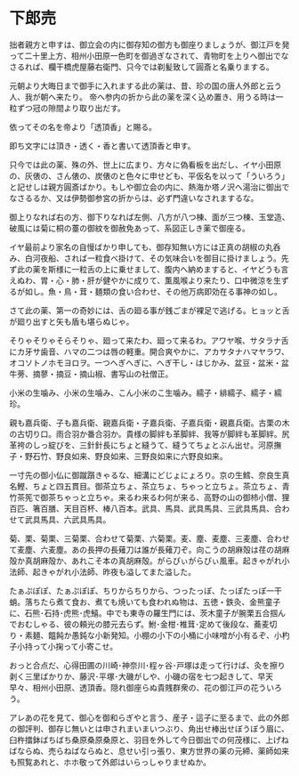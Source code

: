 # 下郎売

拙者親方と申すは、御立会の内に御存知の御方も御座りましょうが、御江戸を発って二十里上方、相州小田原一色町を御過ぎなされて、青物町を上りへ御出でなさるれば、欄干橋虎屋藤右衛門、只今では剃髪致して圓斎と名乗りまする。

元朝より大晦日まで御手に入れまする此の薬は、昔、珍の国の唐人外郎と云う人、我が朝へ来たり。
帝へ参内の折から此の薬を深く込め置き、用うる時は一粒ずつ冠の隙間より取り出だす。

依ってその名を帝より「透頂香」と賜る。

即ち文字には頂き・透く・香と書いて透頂香と申す。

只今では此の薬、殊の外、世上に広まり、方々に偽看板を出だし、イヤ小田原の、灰俵の、さん俵の、炭俵のと色々に申せども、平仮名を以って「ういろう」と記せしは親方圓斎ばかり。もしや御立会の内に、熱海か塔ノ沢へ湯治に御出でなさるるか、又は伊勢御参宮の折からは、必ず門違いなされまするな。

御上りなれば右の方、御下りなれば左側、八方が八つ棟、面が三つ棟、玉堂造、破風には菊に桐の薹の御紋を御赦免あって、系図正しき薬で御座る。

イヤ最前より家名の自慢ばかり申しても、御存知無い方には正真の胡椒の丸呑み、白河夜船、されば一粒食べ掛けて、その気味合いを御目に掛けましょう。先ず此の薬を斯様に一粒舌の上に乗せまして、腹内へ納めますると、イヤどうも言えぬわ、胃・心・肺・肝が健やかに成りて、薫風喉より来たり、口中微涼を生ずるが如し。魚・鳥・茸・麺類の食い合わせ、その他万病即効在る事神の如し。

さて此の薬、第一の奇妙には、舌の廻る事が銭ごまが裸足で逃げる。ヒョッと舌が廻り出すと矢も盾も堪らぬじゃ。

そりゃそりゃそらそりゃ、廻って来たわ、廻って来るわ。アワヤ喉、サタラナ舌にカ牙サ歯音、ハマの二つは唇の軽重。開合爽やかに、アカサタナハマヤラワ、オコソトノホモヨロヲ。一つへぎへぎに、へぎ干し・はじかみ、盆豆・盆米・盆牛蒡、摘蓼・摘豆・摘山椒、書写山の社僧正。

小米の生噛み、小米の生噛み、こん小米のこ生噛み。繻子・緋繻子、繻子・繻珍。

親も嘉兵衛、子も嘉兵衛、親嘉兵衛・子嘉兵衛、子嘉兵衛・親嘉兵衛。古栗の木の古切り口。雨合羽か番合羽か。貴様の脚絆も革脚絆、我等が脚絆も革脚絆。尻革袴のしっ綻びを、三針針長にちょと縫うて、縫うてちょとぶん出せ。河原撫子・野石竹、野良如来、野良如来、三野良如来に六野良如来。

一寸先の御小仏に御蹴躓きゃるな、細溝にどじょにょろり。京の生鱈、奈良生真名鰹、ちょと四五貫目。御茶立ちょ、茶立ちょ、ちゃっと立ちょ。茶立ちょ、青竹茶筅で御茶ちゃっと立ちゃ。来るわ来るわ何が来る、高野の山の御杮小僧、狸百匹、箸百膳、天目百杯、棒八百本。武具、馬具、武具馬具、三武具馬具、合わせて武具馬具、六武具馬具。

菊、栗、菊栗、三菊栗、合わせて菊栗、六菊栗。麦、塵、麦塵、三麦塵、合わせて麦塵、六麦塵。あの長押の長薙刀は誰が長薙刀ぞ。向こうの胡麻殻は荏の胡麻殻か真胡麻殻か、あれこそ本の真胡麻殻。がらぴぃがらぴぃ風車。起きゃがれ小法師、起きゃがれ小法師、昨夜も溢してまた溢した。

たぁぷぽぽ、たぁぷぽぽ、ちりからちりから、つったっぽ、たっぽたっぽ一干蛸。落ちたら煮て食お、煮ても焼いても食われぬ物は、五徳・鉄灸、金熊童子に、石熊･石持･虎熊･虎鱚。中でも東寺の羅生門には、茨木童子が腕栗五合掴んでおむしゃる、彼の頼光の膝元去らず。鮒･金柑･椎茸･定めて後段な、蕎麦切り・素麺、饂飩か愚鈍な小新発知。小棚の小下の小桶に小味噌が小有るぞ、小杓子小持って小掬って小寄こせ。

おっと合点だ、心得田圃の川崎･神奈川･程ヶ谷･戸塚は走って行けば、灸を擦り剥く三里ばかりか、藤沢･平塚･大磯がしや、小磯の宿を七つ起きして、早天早々、相州小田原、透頂香。隠れ御座らぬ貴賎群衆の、花の御江戸の花ういろう。

アレあの花を見て、御心を御和らぎやと言う、産子・這子に至るまで、此の外郎の御評判、御存じ無いとは申されまいまいつぶり、角出せ棒出せぼうぼう眉に、臼杵擂鉢ばちばち桑原桑原桑原と、羽目を外して今日御出での何茂様に、上げねばならぬ、売らねばならぬと、息せい引っ張り、東方世界の薬の元締、薬師如来も照覧あれと、ホホ敬って外郎はいらっしゃりませぬか。
